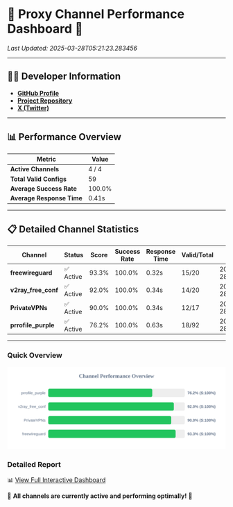 # 🌟 Proxy Channel Performance Dashboard 🌟

_Last Updated: 2025-03-28T05:21:23.283456_

---

## 👩‍💻 Developer Information

- **[GitHub Profile](https://github.com/4n0nymou3)**  
- **[Project Repository](https://github.com/4n0nymou3/multi-proxy-config-fetcher)**  
- **[X (Twitter)](https://x.com/4n0nymou3)**  

---

## 📊 Performance Overview

| Metric                | Value       |
|-----------------------|-------------|
| **Active Channels**   | 4 / 4       |
| **Total Valid Configs** | 59          |
| **Average Success Rate** | 100.0%      |
| **Average Response Time** | 0.41s       |

---

## 📋 Detailed Channel Statistics

| Channel          | Status     | Score  | Success Rate | Response Time | Valid/Total | Last Success               |
|------------------|------------|--------|--------------|---------------|-------------|----------------------------|
| **freewireguard**  | ✅ Active  | 93.3%  | 100.0% | 0.32s         | 15/20       | 2025-03-28T05:21:23.282020 |
| **v2ray_free_conf**  | ✅ Active  | 92.0%  | 100.0% | 0.34s         | 14/20       | 2025-03-28T05:21:22.560521 |
| **PrivateVPNs**  | ✅ Active  | 90.0%  | 100.0% | 0.34s         | 12/17       | 2025-03-28T05:21:22.934517 |
| **prrofile_purple**  | ✅ Active  | 76.2%  | 100.0% | 0.63s         | 18/92       | 2025-03-28T05:21:22.154428 |

---

### Quick Overview
<div align="center">
  <a href="https://raw.githubusercontent.com/nullluser/NullRepo/refs/heads/main/assets/channel_stats_chart.svg">
    <img src="https://raw.githubusercontent.com/nullluser/NullRepo/refs/heads/main/assets/channel_stats_chart.svg" alt="Source Performance Statistics" width="800">
  </a>
</div>

### Detailed Report
📊 [View Full Interactive Dashboard](https://htmlpreview.github.io/?https://github.com/nullluser/NullRepo/blob/main/assets/performance_report.html)

🎉 **All channels are currently active and performing optimally!** 🎉
